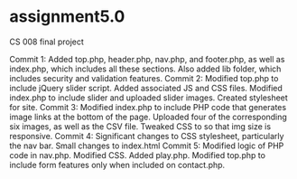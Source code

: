 # assignment5.0
CS 008 final project

Commit 1: Added top.php, header.php, nav.php, and footer.php, as well as index.php, which includes all these sections. Also added lib folder, which includes security and validation features.
Commit 2: Modified top.php to include jQuery slider script. Added associated JS and CSS files. Modified index.php to include slider and uploaded slider images. Created stylesheet  for site.
Commit 3: Modified index.php to include PHP code that generates image links at the bottom of the page. Uploaded four of the corresponding six images, as well as the CSV file. Tweaked CSS to so that img size is responsive.
Commit 4: Significant changes to CSS stylesheet, particularly the nav bar. Small changes to index.html
Commit 5: Modified logic of PHP code in nav.php. Modified CSS. Added play.php. Modified top.php to include form features only when included on contact.php.